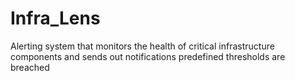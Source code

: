 # Infra_Lens
Alerting system that monitors the health of critical infrastructure components and sends out notifications predefined thresholds are breached
